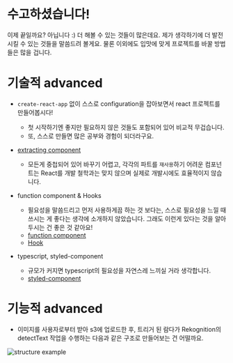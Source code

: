 # 수고하셨습니다!

이제 끝일까요? 아닙니다 :) 더 해볼 수 있는 것들이 많은데요. 제가 생각하기에 더 발전시킬 수 있는 것들을 말씀드려 볼게요. 물론 이외에도 입맛에 맞게 프로젝트를 바꿀 방법들은 많을 겁니다.

# 기술적 advanced

- `create-react-app` 없이 스스로 configuration을 잡아보면서 react 프로젝트를 만들어봅시다!
  - 첫 시작하기엔 좋지만 필요하지 않은 것들도 포함되어 있어 비교적 무겁습니다. 
  - 또, 스스로 만들면 많은 공부와 경험이 되더라구요.

- [extracting component](https://reactjs.org/docs/components-and-props.html)
  - 모든게 중첩되어 있어 바꾸기 어렵고, 각각의 파트를 `재사용`하기 어려운 컴포넌트는 React를 개발 철학과는 맞지 않으며 실제로 개발시에도 효율적이지 않습니다.

- function component & Hooks
  - 필요성을 말씀드리고 먼저 사용하게끔 하는 것 보다는, 스스로 필요성을 느낄 때 쓰시는 게 좋다는 생각에 소개하지 않았습니다. 그래도 이런게 있다는 것을 알아두시는 건 좋은 것 같아요!
  - [function component](https://reactjs.org/docs/components-and-props.html)
  - [Hook](https://reactjs.org/docs/hooks-intro.html)

- typescript, styled-component
  - 규모가 커지면 typescript의 필요성을 자연스레 느끼실 거라 생각합니다.
  - [styled-component](https://www.styled-components.com/)

# 기능적 advanced

- 이미지를 사용자로부터 받아 s3에 업로드한 후, 트리거 된 람다가 Rekognition의 detectText 작업을 수행하는 다음과 같은 구조로 만들어보는 건 어떨까요.

![structure example](https://d2908q01vomqb2.cloudfront.net/f1f836cb4ea6efb2a0b1b99f41ad8b103eff4b59/2017/02/10/o_rekognition_2-300x233.gif)

